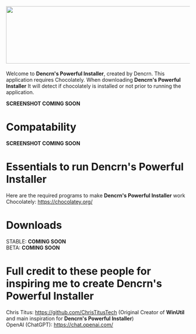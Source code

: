 # <img src="https://i.imgur.com/8dyrzqM.png" width="668" height="157"> 
Welcome to **Dencrn's Powerful Installer**, created by Dencrn. This application requires Chocolately. When downloading **Dencrn's Powerful Installer** It will detect if chocolately is installed or not prior to running the application.

**SCREENSHOT COMING SOON**

# Compatability
**SCREENSHOT COMING SOON**

# Essentials to run **Dencrn's Powerful Installer**
Here are the required programs to make **Dencrn's Powerful Installer** work <br>
Chocolately: https://chocolatey.org/ <br>
# Downloads
STABLE: **COMING SOON** <BR>
BETA: **COMING SOON**

#

# Full credit to these people for inspiring me to create **Dencrn's Powerful Installer**
Chris Titus: https://github.com/ChrisTitusTech (Original Creator of **WinUtil** and main inspiration for **Dencrn's Powerful Installer**)
<br>
OpenAI (ChatGPT): https://chat.openai.com/
